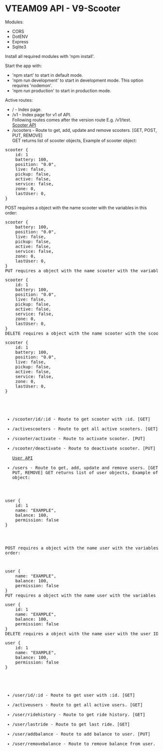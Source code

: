 VTEAM09 API - V9-Scooter
========================

Modules:
- CORS
- DotENV
- Express
- Sqlite3

Install all required modules with 'npm install'.

Start the app with:
- 'npm start' to start in default mode.
- 'npm run development' to start in development mode. This option requires 'nodemon'.
- 'npm run production' to start in production mode.

Active routes:
- / - Index page.
- /v1 - Index page for v1 of API.\
Following routes comes after the version route E.g. /v1/test.\
<ins>Scooter API</ins>
- /scooters - Route to get, add, update and remove scooters. [GET, POST, PUT, REMOVE]\
GET returns list of scooter objects, Example of scooter object:
<pre>
scooter {
    id: 1
    battery: 100,
    position: "0.0",
    live: false,
    pickup: false,
    active: false,
    service: false,
    zone: 0,
    lastUser: 0,
}
</pre>
POST requires a object with the name scooter with the variables in this order:
<pre>
scooter {
    battery: 100,
    position: "0.0",
    live: false,
    pickup: false,
    active: false,
    service: false,
    zone: 0,
    lastUser: 0,
}
PUT requires a object with the name scooter with the variables in this order:
<pre>
scooter {
    id: 1
    battery: 100,
    position: "0.0",
    live: false,
    pickup: false,
    active: false,
    service: false,
    zone: 0,
    lastUser: 0,
}
DELETE requires a object with the name scooter with the scooter ID as first variable:
<pre>
scooter {
    id: 1
    battery: 100,
    position: "0.0",
    live: false,
    pickup: false,
    active: false,
    service: false,
    zone: 0,
    lastUser: 0,
}
</pre>
- /scooter/id/:id - Route to get scooter with :id. [GET]
- /activescooters - Route to get all active scooters. [GET]
- /scooter/activate - Route to activate scooter. [PUT]
- /scooter/deactivate - Route to deactivate scooter. [PUT]\
<ins>User API</ins>
- /users - Route to get, add, update and remove users. [GET, POST, PUT, REMOVE]
GET returns list of user objects, Example of user object:
<pre>
user {
    id: 1
    name: "EXAMPLE",
    balance: 100,
    permission: false
}
</pre>
POST requires a object with the name user with the variables in this order:
<pre>
user {
    name: "EXAMPLE",
    balance: 100,
    permission: false
}
PUT requires a object with the name user with the variables in this order:
<pre>
user {
    id: 1
    name: "EXAMPLE",
    balance: 100,
    permission: false
}
DELETE requires a object with the name user with the user ID as first variable:
<pre>
user {
    id: 1
    name: "EXAMPLE",
    balance: 100,
    permission: false
}
</pre>
- /user/id/:id - Route to get user with :id. [GET]
- /activeusers - Route to get all active users. [GET]
- /user/ridehistory - Route to get ride history. [GET]
- /user/lastride - Route to get last ride. [GET]
- /user/addbalance - Route to add balance to user. [PUT]
- /user/removebalance - Route to remove balance from user. [PUT]
